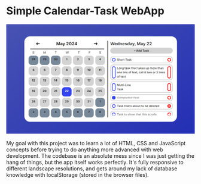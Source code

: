 # Simple Calendar-Task WebApp
![Image?](/Demo%20Image.png)

My goal with this project was to learn a lot of HTML, CSS and JavaScript concepts before trying to do anything more advanced with web development. The codebase is an absolute mess since I was just getting the hang of things, but the app itself works perfectly. It's fully responsive to different landscape resolutions, and gets around my lack of database knowledge with localStorage (stored in the browser files). 